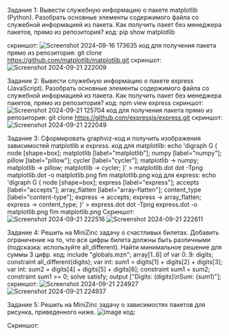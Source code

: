 Задание 1:
Вывести служебную информацию о пакете matplotlib (Python). Разобрать основные элементы содержимого файла со служебной информацией из пакета. Как получить пакет без менеджера пакетов, прямо из репозитория?
код: pip show matplotlib

скриншот:
![Screenshot 2024-09-16 173635](https://github.com/user-attachments/assets/7b4ea9ee-89a1-4391-a019-b0abf06b4acc)
код для получения пакета прямо из репозитория: git clone https://github.com/matplotlib/matplotlib.git
скриншот:
![Screenshot 2024-09-21 222009](https://github.com/user-attachments/assets/f6e09dbb-59ab-481f-b593-5a095f42ec0c)


Задание 2: 
Вывести служебную информацию о пакете express (JavaScript). Разобрать основные элементы содержимого файла со служебной информацией из пакета. Как получить пакет без менеджера пакетов, прямо из репозитория?
код: npm view express
скриншот:
![Screenshot 2024-09-21 125704](https://github.com/user-attachments/assets/dd1391a6-7156-4cd7-995a-cdab4af2b99e)
код для получения пакета прямо из репозитория: git clone https://github.com/expressjs/express.git
скриншот:
![Screenshot 2024-09-21 222049](https://github.com/user-attachments/assets/9e8d020f-e295-44dc-b04b-36bd48123f2d)


Задание 3: 
Сформировать graphviz-код и получить изображения зависимостей matplotlib и express.
код для matplotlib: 
echo 'digraph G { node [shape=box]; matplotlib [label="matplotlib"]; numpy [label="numpy"]; pillow [label="pillow"]; cycler [label="cycler"]; matplotlib -> numpy; matplotlib -> pillow; matplotlib -> cycler; }' > matplotlib.dot
dot -Tpng matplotlib.dot -o matplotlib.png
fim matplotlib.png
код для express:
echo 'digraph G { node [shape=box]; express [label="express"]; accepts [label="accepts"]; array_flatten [label="array-flatten"]; content_type [label="content-type"]; express -> accepts; express -> array_flatten; express -> content_type; }' > express.dot
dot -Tpng express.dot -o matplotlib.png
fim matplotlib.png
Скриншот:
![Screenshot 2024-09-21 222516](https://github.com/user-attachments/assets/9e2da581-8a5e-4599-b49f-f8e14b26f028)
![Screenshot 2024-09-21 222611](https://github.com/user-attachments/assets/e80ee1e7-a9c6-4d33-a9b3-4fe96f751574)


Задание 4:
Решить на MiniZinc задачу о счастливых билетах. Добавить ограничение на то, что все цифры билета должны быть различными (подсказка: используйте all_different). Найти минимальное решение для суммы 3 цифр.
код:
include "globals.mzn"; 
array[1..6] of var 0..9: digits;
constraint all_different(digits);
var int: sum1 = digits[1] + digits[2] + digits[3];
var int: sum2 = digits[4] + digits[5] + digits[6];
constraint sum1 = sum2;
constraint sum1 >= 0; 
solve satisfy;
output ["Digits: \(digits)\nSum: \(sum1)"];
скриншот:
![Screenshot 2024-09-21 224927](https://github.com/user-attachments/assets/62ed1d7b-8549-421f-9ba6-f88d4a7a0f95)
![Screenshot 2024-09-21 224937](https://github.com/user-attachments/assets/3e0c0a05-3070-4ae2-a98a-36c55fce7fc4)

Задание 5:
Решить на MiniZinc задачу о зависимостях пакетов для рисунка, приведенного ниже.
![image](https://github.com/user-attachments/assets/b4a5a73b-1be7-44c7-ba30-c3e33e07b36b)
код:

Скриншот:

